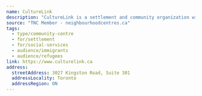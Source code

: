 ```yaml
---
name: CultureLink
description: "CultureLink is a settlement and community organization with more than 30 years' experience in developing and delivering services to meet the needs of diverse communities. Passionate about providing innovative services, we adapt to changes and create new programs that best respond to and address our clients' specific needs."
source: "TNC Member - neighbourhoodcentres.ca"
tags:
  - type/community-centre
  - for/settlement
  - for/social-services
  - audience/immigrants
  - audience/refugees
link: https://www.culturelink.ca
address:
  streetAddress: 3027 Kingston Road, Suite 301
  addressLocality: Toronto
  addressRegion: ON
---
```

